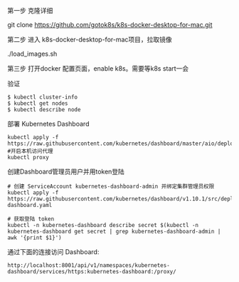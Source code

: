 第一步 克隆详细

git clone https://github.com/gotok8s/k8s-docker-desktop-for-mac.git

第二步 进入 k8s-docker-desktop-for-mac项目，拉取镜像

./load_images.sh

第三步 打开docker 配置页面，enable k8s。需要等k8s start一会


验证

    $ kubectl cluster-info
    $ kubectl get nodes
    $ kubectl describe node



部署 Kubernetes Dashboard

    kubectl apply -f https://raw.githubusercontent.com/kubernetes/dashboard/master/aio/deploy/recommended.yaml
    #开启本机访问代理
    kubectl proxy



创建Dashboard管理员用户并用token登陆

    # 创建 ServiceAccount kubernetes-dashboard-admin 并绑定集群管理员权限
    kubectl apply -f https://raw.githubusercontent.com/kubernetes/dashboard/v1.10.1/src/deploy/recommended/kubernetes-dashboard.yaml
    
    # 获取登陆 token
    kubectl -n kubernetes-dashboard describe secret $(kubectl -n kubernetes-dashboard get secret | grep kubernetes-dashboard-admin | awk '{print $1}')


通过下面的连接访问 Dashboard: 

    http://localhost:8001/api/v1/namespaces/kubernetes-dashboard/services/https:kubernetes-dashboard:/proxy/

